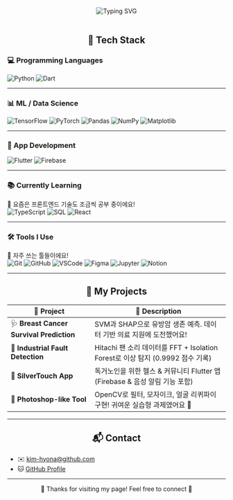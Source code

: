 

<div align="center" style="padding-top: 10px;">
  <img src="https://readme-typing-svg.vercel.app/?font=Gloria+Hallelujah&size=34&pause=1000&color=FF69B4&center=true&vCenter=true&width=650&lines=🖤+Welcome+to+Hyona's+GitHub+🩷;🤖+ML+Enthusiast+%26+AI+Explorer;📊+Turning+Data+into+Insight+✨;☕+Caffeinated+Creativity+Always" alt="Typing SVG" />
</div>





<br/>
<h2 align="center">🧠 Tech Stack</h2>

### 💻 Programming Languages
![Python](https://img.shields.io/badge/Python-3776AB?style=flat&logo=python&logoColor=white)
![Dart](https://img.shields.io/badge/Dart-0175C2?style=flat&logo=dart&logoColor=white)

---

### 📊 ML / Data Science
![TensorFlow](https://img.shields.io/badge/TensorFlow-FF6F00?style=flat&logo=tensorflow&logoColor=white)
![PyTorch](https://img.shields.io/badge/PyTorch-EE4C2C?style=flat&logo=pytorch&logoColor=white)
![Pandas](https://img.shields.io/badge/Pandas-150458?style=flat&logo=pandas&logoColor=white)
![NumPy](https://img.shields.io/badge/NumPy-013243?style=flat&logo=numpy&logoColor=white)
![Matplotlib](https://img.shields.io/badge/Matplotlib-11557C?style=flat)

---

### 📱 App Development
![Flutter](https://img.shields.io/badge/Flutter-02569B?style=flat&logo=flutter&logoColor=white)
![Firebase](https://img.shields.io/badge/Firebase-FFCA28?style=flat&logo=firebase&logoColor=black)

---

### 📚 Currently Learning
📌 요즘은 프론트엔드 기술도 조금씩 공부 중이에요!  
![TypeScript](https://img.shields.io/badge/TypeScript-3178C6?style=flat&logo=typescript&logoColor=white)
![SQL](https://img.shields.io/badge/SQL-4479A1?style=flat&logo=postgresql&logoColor=white)
![React](https://img.shields.io/badge/React-61DAFB?style=flat&logo=react&logoColor=black)

---

### 🛠 Tools I Use
🧸 자주 쓰는 툴들이에요!  
![Git](https://img.shields.io/badge/Git-F05032?style=flat&logo=git&logoColor=white)
![GitHub](https://img.shields.io/badge/GitHub-181717?style=flat&logo=github&logoColor=white)
![VSCode](https://img.shields.io/badge/VSCode-007ACC?style=flat&logo=visual-studio-code&logoColor=white)
![Figma](https://img.shields.io/badge/Figma-F24E1E?style=flat&logo=figma&logoColor=white)
![Jupyter](https://img.shields.io/badge/Jupyter-F37626?style=flat&logo=jupyter&logoColor=white)
![Notion](https://img.shields.io/badge/Notion-000000?style=flat&logo=notion&logoColor=white)

---

<h2 align="center">🚀 My Projects</h2>

| 📁 Project | 📝 Description |
|-----------|----------------|
| 🩺 **Breast Cancer Survival Prediction** | SVM과 SHAP으로 유방암 생존 예측. 데이터 기반 의료 지원에 도전했어요! |
| 🔧 **Industrial Fault Detection** | Hitachi 팬 소리 데이터를 FFT + Isolation Forest로 이상 탐지 (0.9992 점수 기록) |
| 👵 **SilverTouch App** | 독거노인을 위한 헬스 & 커뮤니티 Flutter 앱 (Firebase & 음성 알림 기능 포함) |
| 🎨 **Photoshop-like Tool** | OpenCV로 필터, 모자이크, 얼굴 리퀴파이 구현! 귀여운 실습형 과제였어요 💖 |

---

<h2 align="center">📬 Contact</h2>

- ✉️ [kim-hyona@github.com](mailto:kim-hyona@github.com)  
- 🐱 [GitHub Profile](https://github.com/kim-hyona)

---

<p align="center">
  🖤 Thanks for visiting my page! Feel free to connect 🩷  
</p>

